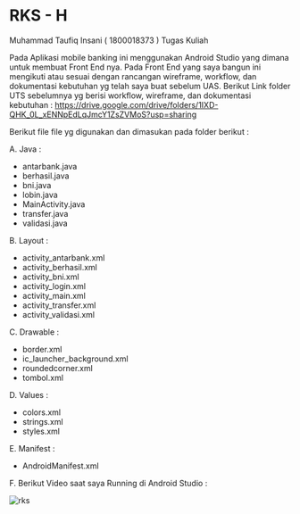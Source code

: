 # RKS - H
Muhammad Taufiq Insani ( 1800018373 ) 
Tugas Kuliah

Pada Aplikasi mobile banking ini menggunakan Android Studio yang dimana untuk membuat Front End nya. Pada Front End yang saya bangun ini mengikuti atau sesuai dengan rancangan wireframe, workflow, dan dokumentasi kebutuhan yg telah saya buat sebelum UAS. Berikut Link folder UTS sebelumnya yg berisi workflow, wireframe, dan dokumentasi kebutuhan :
https://drive.google.com/drive/folders/1IXD-QHK_0L_xENNpEdLqJmcY1ZsZVMoS?usp=sharing 

Berikut file file yg digunakan dan dimasukan pada folder berikut :

A. Java : 
  - antarbank.java
  - berhasil.java
  - bni.java
  - lobin.java
  - MainActivity.java
  - transfer.java
  - validasi.java
  
B. Layout : 
  - activity_antarbank.xml
  - activity_berhasil.xml
  - activity_bni.xml
  - activity_login.xml
  - activity_main.xml
  - activity_transfer.xml
  - activity_validasi.xml
  
C. Drawable :
  - border.xml
  - ic_launcher_background.xml
  - roundedcorner.xml
  - tombol.xml 
  
D. Values : 
  - colors.xml
  - strings.xml
  - styles.xml
  
E. Manifest :
  - AndroidManifest.xml

F. Berikut Video saat saya Running di Android Studio :

![rks](https://user-images.githubusercontent.com/48816136/106430316-3747e100-649e-11eb-9e30-9efaf88c5838.gif) 
